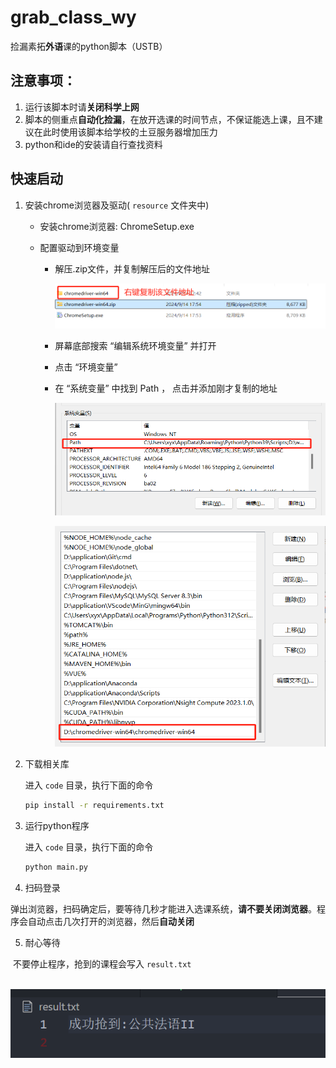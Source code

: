 # grab_class_wy
捡漏素拓**外语**课的python脚本（USTB）



## 注意事项：
1. 运行该脚本时请**关闭科学上网**
2. 脚本的侧重点**自动化捡漏**，在放开选课的时间节点，不保证能选上课，且不建议在此时使用该脚本给学校的土豆服务器增加压力
3. python和ide的安装请自行查找资料

## 快速启动

1. 安装chrome浏览器及驱动( `resource` 文件夹中)
   - 安装chrome浏览器:  ChromeSetup.exe

   - 配置驱动到环境变量

     - 解压.zip文件，并复制解压后的文件地址

       ![image-20240914224242168](https://raw.githubusercontent.com/xyx138/cloudimg/master/img/image-20240914224242168.png)

     - 屏幕底部搜索 “编辑系统环境变量” 并打开

     - 点击 “环境变量”

     - 在 “系统变量” 中找到 Path ， 点击并添加刚才复制的地址

       ![image-20240914223932292](https://raw.githubusercontent.com/xyx138/cloudimg/master/img/image-20240914223932292.png)

       ![image-20240914224012962](https://raw.githubusercontent.com/xyx138/cloudimg/master/img/image-20240914224012962.png)

2. 下载相关库

   进入 `code` 目录，执行下面的命令

   ```bash
   pip install -r requirements.txt
   ```

3. 运行python程序

   进入 `code` 目录，执行下面的命令

   ```cmd
   python main.py
   ```

4. 扫码登录

​	弹出浏览器，扫码确定后，要等待几秒才能进入选课系统，**请不要关闭浏览器**。程序会自动点击几次打开的浏览器，然后**自动关闭**

5. 耐心等待

​	不要停止程序，抢到的课程会写入 `result.txt`

​	![image-20240914222010793](https://raw.githubusercontent.com/xyx138/cloudimg/master/img/image-20240914222010793.png)

